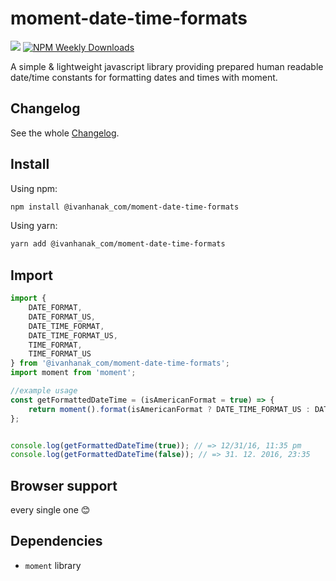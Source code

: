 # moment-date-time-formats 

[![](https://flat.badgen.net/npm/v/@ivanhanak_com/moment-date-time-formats?icon=npm)](https://www.npmjs.com/package/@ivanhanak_com/moment-date-time-formats)
[![NPM Weekly Downloads](https://badgen.net/npm/dw/@ivanhanak_com/moment-date-time-formats)](https://www.npmjs.com/package/@ivanhanak_com/moment-date-time-formats)

A simple & lightweight javascript library providing prepared human readable date/time constants for formatting dates and times with moment. 

## Changelog

See the whole [Changelog](/CHANGELOG.md).

## Install

Using npm:

```sh
npm install @ivanhanak_com/moment-date-time-formats
```

Using yarn:

```sh
yarn add @ivanhanak_com/moment-date-time-formats
```

## Import
```javascript
import {
    DATE_FORMAT, 
    DATE_FORMAT_US, 
    DATE_TIME_FORMAT, 
    DATE_TIME_FORMAT_US, 
    TIME_FORMAT, 
    TIME_FORMAT_US
} from '@ivanhanak_com/moment-date-time-formats';
import moment from 'moment';

//example usage
const getFormattedDateTime = (isAmericanFormat = true) => {
    return moment().format(isAmericanFormat ? DATE_TIME_FORMAT_US : DATE_TIME_FORMAT);
};       


console.log(getFormattedDateTime(true)); // => 12/31/16, 11:35 pm
console.log(getFormattedDateTime(false)); // => 31. 12. 2016, 23:35
```

## Browser support
every single one 😊

## Dependencies
- `moment` library